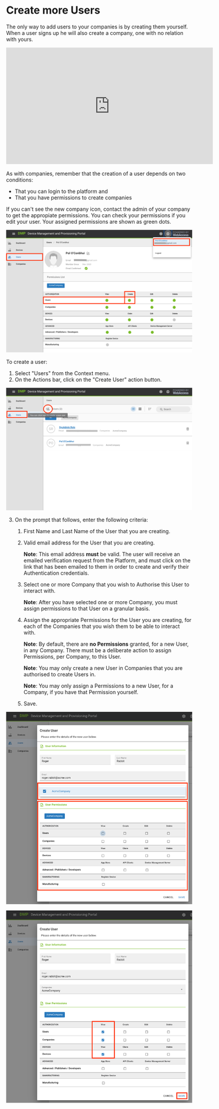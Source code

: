 # Create more Users

The only way to add users to your companies is by creating them yourself. When a user signs up he will also create a company, one with no relation with yours.


<iframe width="560" height="315" src="https://www.youtube.com/embed/Hl3ElX1BUvo" frameborder="0" allow="accelerometer; autoplay; encrypted-media; gyroscope; picture-in-picture" allowfullscreen></iframe>



As with companies, remember that the creation of a user depends on two conditions:
- That you can login to the platform and
- That you have permissions to create companies

If you can't see the new company icon, contact the admin of your company to get the appropiate permissions.
You can check your permissions if you edit your user. Your assigned permissions are shown as green dots.

![permissions](./01_permissions.png)



To create a user:

1. Select "Users" from the Context menu. 
2. On the Actions bar, click on the "Create User" action button.

![create](./02_createUser.png)

3. On the prompt that follows, enter the following criteria: 

   1. First Name and Last Name of the User that you are creating. 

   2. Valid email address for the User that you are creating. 

      **Note**: This email address **must** be valid. The user will receive an emailed verification request from the Platform, and must click on the link that has been emailed to them in order to create and verify their Authentication credentials.

   3. Select one or more Company that you wish to Authorise this User to interact with.

      **Note**: After you have selected one or more Company, you must assign permissions to that User on a granular basis.

   4. Assign the appropriate Permissions for the User you are creating, for each of the Companies that you wish them to be able to interact with. 

      **Note**: By default, there are **no Permissions** granted, for a new User, in any Company. There must be a deliberate action to assign Permissions, per Company, to this User. 
   
      **Note**: You may only create a new User in Companies that you are authorised to create Users in.
   
      **Note**: You may only assign a Permissions to a new User, for a Company, if you have that Permission yourself. 
   
   5. Save.

![createUser1](./03_createUserForm.png)



![createUser2](./04_createUserForm2.png)